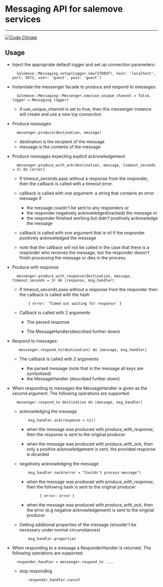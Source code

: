 # Messaging API for salemove services
----

[![Code Climate](https://codeclimate.com/repos/52a1f75613d6374c030432d2/badges/f8f96e50aa9f57dfae00/gpa.png)](https://codeclimate.com/repos/52a1f75613d6374c030432d2/feed)

## Usage

* Inject the appropriate default logger and set up connection parameters:  

        Salemove::Messaging.setup(Logger.new(STDOUT), host: 'localhost', port: 5672, user: 'guest', pass: 'guest')

* Instantiate the messenger facade to produce and respond to messages:

        Salemove::Messaging::Messenger.new(use_unique_channel = false, logger = Messaging.logger)

    * if *use\_unique\_channel* is set to true, then this messenger instance will create and use a new tcp connection

* Produce messages:

        messenger.produce(destination, message)

    * destination is the recipient of the message  
    * message is the contents of the message

* Produce messages expecting explicit acknowledgement

        messenger.produce_with_ack(destination, message, timeout_seconds = 3) do |error|

  * If timeout_seconds pass without a response from the responder, then the callback is called with a timeout error.

  * callback is called with one argument: a string that contains an error message if 
    * the message couldn't be sent to any responders or 
    * the responder negatively acknowledged(nacked) the message or 
    * the responder finished working but didn't positively acknowledge the message

  * callback is called with one argument that is nil if the responder positively acknowledged the message
  * note that the callback will not be called in the case that there is a responder who receives the message, but the responder doesn't finish processing the message or dies in the process.

* Produce with response

        messenger.produce_with_response(destination, message, timeout_seconds = 3) do |response, msg_handler|

  * If timeout_seconds pass without a response from the responder then the callback is called with the hash 

            { error: 'Timed out waiting for response' }

  * Callback is called with 2 arguments

    * The parsed response

    * The MessageHandler(described further down)

* Respond to messages:

         messenger.respond_to(destination) do |message, msg_handler|

  * The callback is called with 2 arguments 

    * the parsed message (note that in the message all keys are symbolized)
    * the MessageHandler (described further down)

* When responding to messages the MessageHandler is given as the second argument. The following operations are supported:

        messenger.respond_to destination do |message, msg_handler|


  * acknowledging the message

            msg_handler.ack(response = nil)

    * when the message was produced with *produce\_with\_response*, then the response is sent to the original producer

    * when the message was produced with *produce\_with\_ack*, then only a positive acknowledgement is sent, the provided response is dicarded

  * negatively acknowledging the message

            msg_handler.nack(error = "Couldn't process message")

    * when the message was produced with *produce\_with\_response*, then the following hash is sent to the original producer

                { error: error }

    * when the message was produced with *produce\_with\_ack*, then the error (e.g negative acknowledgement) is sent to the original producer 

  * Getting additional properties of the message (shouldn't be necessary under normal circumstances)

            msg_handler.properties  

* When responding to a message a ResponderHandler is returned. The following operations are supported:

        responder_handler = messenger.respond_to ....

  * stop responding

            responder_handler.cancel

